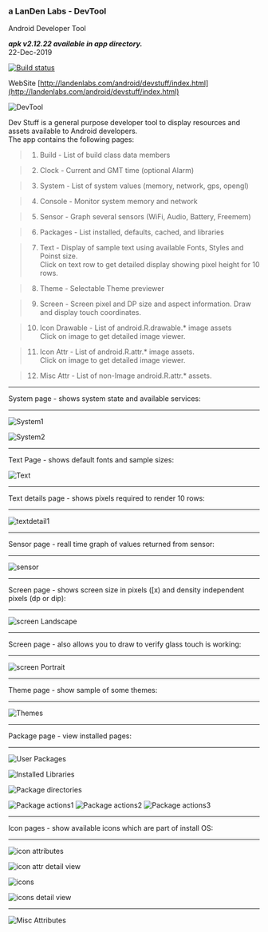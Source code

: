 ### a LanDen Labs - DevTool
Android Developer Tool

***apk v2.12.22  available in app directory.***
<br>22-Dec-2019

  [![Build status](https://travis-ci.org/landenlabs/all_DevTool.svg?branch=master)](https://travis-ci.org/landenlabs/all_DevTool)
  

WebSite
[http://landenlabs.com/android/devstuff/index.html](http://landenlabs.com/android/devstuff/index.html)

![DevTool](http://landenlabs.com//android/devstuff/dev_stuff.png)

Dev Stuff is a general purpose developer tool to display resources and assets
available to Android developers.  
The app contains the following pages:

>   1. Build \- List of build class data members

>   2. Clock \- Current and GMT time (optional Alarm)

>   3. System \- List of system values (memory, network, gps, opengl)

>   4. Console \- Monitor system memory and network

>   5. Sensor \- Graph several sensors (WiFi, Audio, Battery, Freemem)

>   6. Packages \- List installed, defaults, cached, and libraries

>   7. Text \- Display of sample text using available Fonts, Styles and Poinst
size.  
Click on text row to get detailed display showing pixel height for 10 rows.

>   8. Theme \- Selectable Theme previewer

>   9. Screen \- Screen pixel and DP size and aspect information. Draw and
display touch coordinates.

>   10. Icon Drawable \- List of android.R.drawable.* image assets  
Click on image to get detailed image viewer.

>   11. Icon Attr \- List of android.R.attr.* image assets.  
Click on image to get detailed image viewer.

>   12. Misc Attr \- List of non-Image android.R.attr.* assets.

***
System page - shows system state and available services:
***
![System1](http://landenlabs.com//android/devstuff/system1.jpg)

![System2](http://landenlabs.com//android/devstuff/system2a.jpg)
 
 
***
Text Page - shows default fonts and sample sizes:

![Text](http://landenlabs.com//android/devstuff/text.jpg)

***
Text details page - shows pixels required to render 10 rows:
***
![textdetail1](http://landenlabs.com//android/devstuff/text-detail1.jpg)

***
Sensor page - reall time graph of values returned from sensor:
***
![sensor](http://landenlabs.com//android/devstuff/sensor.jpg)

***
Screen page - shows screen size in pixels ([x) and density independent pixels (dp or dip):
***
![screen Landscape](http://landenlabs.com//android/devstuff/screen-landscape.jpg)

***
Screen page - also allows you to draw to verify glass touch is working:
***
![screen Portrait](http://landenlabs.com//android/devstuff/screen-portrait.jpg)

***
Theme page - show sample of some themes:
***
![Themes](http://landenlabs.com//android/devstuff/theme-menu.jpg)

***
Package page - view installed pages:
***
![User Packages](http://landenlabs.com//android/devstuff/package-user.jpg)

![Installed Libraries](http://landenlabs.com//android/devstuff/package-libs.jpg)

![Package directories](http://landenlabs.com//android/devstuff/package-cache.jpg)

![Package actions1](http://landenlabs.com//android/devstuff/package-pref.jpg)
![Package actions2](http://landenlabs.com//android/devstuff/package-pref2.jpg)
![Package actions3](http://landenlabs.com//android/devstuff/package-pref3.jpg)

***
Icon pages - show available icons which are part of install OS:
***
![icon attributes](http://landenlabs.com//android/devstuff/iconattr1.jpg)

![icon attr detail view](http://landenlabs.com//android/devstuff/iconattr-detail.jpg)

![icons](http://landenlabs.com//android/devstuff/icondraw1.jpg)

![icons detail view](http://landenlabs.com//android/devstuff/icondraw-detail.jpg)

***
![Misc Attributes](http://landenlabs.com//android/devstuff/miscattr.jpg)
